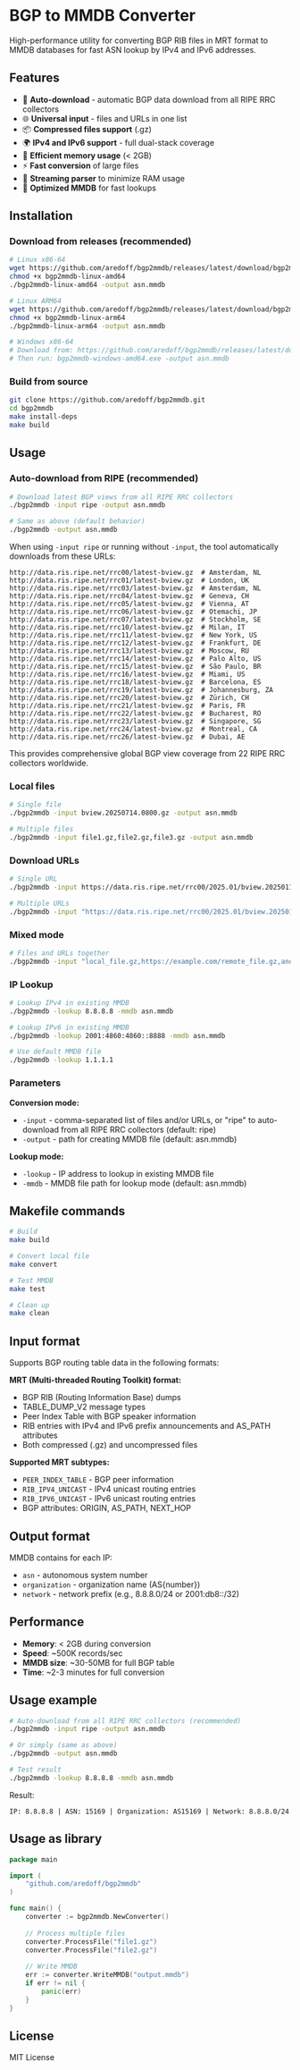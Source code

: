 # BGP to MMDB Converter

High-performance utility for converting BGP RIB files in MRT format to MMDB databases for fast ASN lookup by IPv4 and IPv6 addresses.

## Features

- 🚀 **Auto-download** - automatic BGP data download from all RIPE RRC collectors
- 🌐 **Universal input** - files and URLs in one list
- 📦 **Compressed files support** (.gz)
- 🌍 **IPv4 and IPv6 support** - full dual-stack coverage
- 💾 **Efficient memory usage** (< 2GB)
- ⚡ **Fast conversion** of large files
- 🔄 **Streaming parser** to minimize RAM usage
- 🎯 **Optimized MMDB** for fast lookups

## Installation

### Download from releases (recommended)

```bash
# Linux x86-64
wget https://github.com/aredoff/bgp2mmdb/releases/latest/download/bgp2mmdb-linux-amd64
chmod +x bgp2mmdb-linux-amd64
./bgp2mmdb-linux-amd64 -output asn.mmdb

# Linux ARM64
wget https://github.com/aredoff/bgp2mmdb/releases/latest/download/bgp2mmdb-linux-arm64
chmod +x bgp2mmdb-linux-arm64
./bgp2mmdb-linux-arm64 -output asn.mmdb

# Windows x86-64
# Download from: https://github.com/aredoff/bgp2mmdb/releases/latest/download/bgp2mmdb-windows-amd64.exe
# Then run: bgp2mmdb-windows-amd64.exe -output asn.mmdb
```

### Build from source

```bash
git clone https://github.com/aredoff/bgp2mmdb.git
cd bgp2mmdb
make install-deps
make build
```

## Usage

### Auto-download from RIPE (recommended)

```bash
# Download latest BGP views from all RIPE RRC collectors
./bgp2mmdb -input ripe -output asn.mmdb

# Same as above (default behavior)
./bgp2mmdb -output asn.mmdb
```

When using `-input ripe` or running without `-input`, the tool automatically downloads from these URLs:
```
http://data.ris.ripe.net/rrc00/latest-bview.gz  # Amsterdam, NL
http://data.ris.ripe.net/rrc01/latest-bview.gz  # London, UK
http://data.ris.ripe.net/rrc03/latest-bview.gz  # Amsterdam, NL
http://data.ris.ripe.net/rrc04/latest-bview.gz  # Geneva, CH
http://data.ris.ripe.net/rrc05/latest-bview.gz  # Vienna, AT
http://data.ris.ripe.net/rrc06/latest-bview.gz  # Otemachi, JP
http://data.ris.ripe.net/rrc07/latest-bview.gz  # Stockholm, SE
http://data.ris.ripe.net/rrc10/latest-bview.gz  # Milan, IT
http://data.ris.ripe.net/rrc11/latest-bview.gz  # New York, US
http://data.ris.ripe.net/rrc12/latest-bview.gz  # Frankfurt, DE
http://data.ris.ripe.net/rrc13/latest-bview.gz  # Moscow, RU
http://data.ris.ripe.net/rrc14/latest-bview.gz  # Palo Alto, US
http://data.ris.ripe.net/rrc15/latest-bview.gz  # São Paulo, BR
http://data.ris.ripe.net/rrc16/latest-bview.gz  # Miami, US
http://data.ris.ripe.net/rrc18/latest-bview.gz  # Barcelona, ES
http://data.ris.ripe.net/rrc19/latest-bview.gz  # Johannesburg, ZA
http://data.ris.ripe.net/rrc20/latest-bview.gz  # Zürich, CH
http://data.ris.ripe.net/rrc21/latest-bview.gz  # Paris, FR
http://data.ris.ripe.net/rrc22/latest-bview.gz  # Bucharest, RO
http://data.ris.ripe.net/rrc23/latest-bview.gz  # Singapore, SG
http://data.ris.ripe.net/rrc24/latest-bview.gz  # Montreal, CA
http://data.ris.ripe.net/rrc26/latest-bview.gz  # Dubai, AE
```

This provides comprehensive global BGP view coverage from 22 RIPE RRC collectors worldwide.

### Local files

```bash
# Single file
./bgp2mmdb -input bview.20250714.0800.gz -output asn.mmdb

# Multiple files
./bgp2mmdb -input file1.gz,file2.gz,file3.gz -output asn.mmdb
```

### Download URLs

```bash
# Single URL
./bgp2mmdb -input https://data.ris.ripe.net/rrc00/2025.01/bview.20250114.0800.gz -output asn.mmdb

# Multiple URLs
./bgp2mmdb -input "https://data.ris.ripe.net/rrc00/2025.01/bview.20250114.0800.gz,https://data.ris.ripe.net/rrc01/2025.01/bview.20250114.0800.gz" -output asn.mmdb
```

### Mixed mode

```bash
# Files and URLs together
./bgp2mmdb -input "local_file.gz,https://example.com/remote_file.gz,another_local.gz" -output asn.mmdb
```

### IP Lookup

```bash
# Lookup IPv4 in existing MMDB
./bgp2mmdb -lookup 8.8.8.8 -mmdb asn.mmdb

# Lookup IPv6 in existing MMDB  
./bgp2mmdb -lookup 2001:4860:4860::8888 -mmdb asn.mmdb

# Use default MMDB file
./bgp2mmdb -lookup 1.1.1.1
```

### Parameters

**Conversion mode:**
- `-input` - comma-separated list of files and/or URLs, or "ripe" to auto-download from all RIPE RRC collectors (default: ripe)
- `-output` - path for creating MMDB file (default: asn.mmdb)

**Lookup mode:**
- `-lookup` - IP address to lookup in existing MMDB file
- `-mmdb` - MMDB file path for lookup mode (default: asn.mmdb)

## Makefile commands

```bash
# Build
make build

# Convert local file
make convert

# Test MMDB
make test

# Clean up
make clean
```

## Input format

Supports BGP routing table data in the following formats:

**MRT (Multi-threaded Routing Toolkit) format:**
- BGP RIB (Routing Information Base) dumps
- TABLE_DUMP_V2 message types
- Peer Index Table with BGP speaker information
- RIB entries with IPv4 and IPv6 prefix announcements and AS_PATH attributes
- Both compressed (.gz) and uncompressed files

**Supported MRT subtypes:**
- `PEER_INDEX_TABLE` - BGP peer information
- `RIB_IPV4_UNICAST` - IPv4 unicast routing entries
- `RIB_IPV6_UNICAST` - IPv6 unicast routing entries
- BGP attributes: ORIGIN, AS_PATH, NEXT_HOP

## Output format

MMDB contains for each IP:
- `asn` - autonomous system number
- `organization` - organization name (AS{number})
- `network` - network prefix (e.g., 8.8.8.0/24 or 2001:db8::/32)

## Performance

- **Memory**: < 2GB during conversion
- **Speed**: ~500K records/sec
- **MMDB size**: ~30-50MB for full BGP table
- **Time**: ~2-3 minutes for full conversion

## Usage example

```bash
# Auto-download from all RIPE RRC collectors (recommended)
./bgp2mmdb -input ripe -output asn.mmdb

# Or simply (same as above)
./bgp2mmdb -output asn.mmdb

# Test result
./bgp2mmdb -lookup 8.8.8.8 -mmdb asn.mmdb
```

Result:
```
IP: 8.8.8.8 | ASN: 15169 | Organization: AS15169 | Network: 8.8.8.0/24
```

## Usage as library

```go
package main

import (
    "github.com/aredoff/bgp2mmdb"
)

func main() {
    converter := bgp2mmdb.NewConverter()
    
    // Process multiple files
    converter.ProcessFile("file1.gz")
    converter.ProcessFile("file2.gz")
    
    // Write MMDB
    err := converter.WriteMMDB("output.mmdb")
    if err != nil {
        panic(err)
    }
}
```

## License

MIT License 
